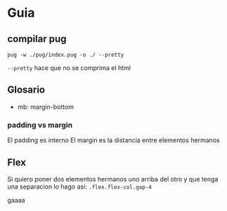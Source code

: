 # Guia

## compilar pug

`pug -w ./pug/index.pug -o ./ --pretty`

`--pretty` hace que no se comprima el html

## Glosario

- mb: margin-bottom

### padding vs margin

El padding es interno
El margin es la distancia entre elementos hermanos

## Flex

Si quiero poner dos elementos hermanos uno arriba del otro
y que tenga una separacion lo hago asi: `.flex.flex-col.gap-4`

gaaaa
